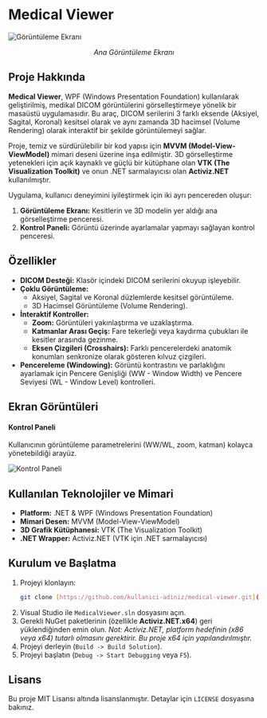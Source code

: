 # Medical Viewer

![Görüntüleme Ekranı](https://github.com/user-attachments/assets/28b60a3b-741d-4768-a927-ef65f71984d2)
*<p align="center">Ana Görüntüleme Ekranı</p>*

## Proje Hakkında

**Medical Viewer**, WPF (Windows Presentation Foundation) kullanılarak geliştirilmiş, medikal DICOM görüntülerini görselleştirmeye yönelik bir masaüstü uygulamasıdır. Bu araç, DICOM serilerini 3 farklı eksende (Aksiyel, Sagital, Koronal) kesitsel olarak ve aynı zamanda 3D hacimsel (Volume Rendering) olarak interaktif bir şekilde görüntülemeyi sağlar.

Proje, temiz ve sürdürülebilir bir kod yapısı için **MVVM (Model-View-ViewModel)** mimari deseni üzerine inşa edilmiştir. 3D görselleştirme yetenekleri için açık kaynaklı ve güçlü bir kütüphane olan **VTK (The Visualization Toolkit)** ve onun .NET sarmalayıcısı olan **Activiz.NET** kullanılmıştır.

Uygulama, kullanıcı deneyimini iyileştirmek için iki ayrı pencereden oluşur:
1.  **Görüntüleme Ekranı:** Kesitlerin ve 3D modelin yer aldığı ana görselleştirme penceresi.
2.  **Kontrol Paneli:** Görüntü üzerinde ayarlamalar yapmayı sağlayan kontrol penceresi.

## Özellikler

-   **DICOM Desteği:** Klasör içindeki DICOM serilerini okuyup işleyebilir.
-   **Çoklu Görüntüleme:**
    -   Aksiyel, Sagital ve Koronal düzlemlerde kesitsel görüntüleme.
    -   3D Hacimsel Görüntüleme (Volume Rendering).
-   **İnteraktif Kontroller:**
    -   **Zoom:** Görüntüleri yakınlaştırma ve uzaklaştırma.
    -   **Katmanlar Arası Geçiş:** Fare tekerleği veya kaydırma çubukları ile kesitler arasında gezinme.
    -   **Eksen Çizgileri (Crosshairs):** Farklı pencerelerdeki anatomik konumları senkronize olarak gösteren kılvuz çizgileri.
-   **Pencereleme (Windowing):** Görüntü kontrastını ve parlaklığını ayarlamak için Pencere Genişliği (WW - Window Width) ve Pencere Seviyesi (WL - Window Level) kontrolleri.

## Ekran Görüntüleri

#### Kontrol Paneli
Kullanıcının görüntüleme parametrelerini (WW/WL, zoom, katman) kolayca yönetebildiği arayüz.

![Kontrol Paneli](https://github.com/user-attachments/assets/803c8477-7f41-4699-899b-08473fb3b250)

## Kullanılan Teknolojiler ve Mimari

-   **Platform:** .NET & WPF (Windows Presentation Foundation)
-   **Mimari Desen:** MVVM (Model-View-ViewModel)
-   **3D Grafik Kütüphanesi:** VTK (The Visualization Toolkit)
-   **.NET Wrapper:** Activiz.NET (VTK için .NET sarmalayıcısı)

## Kurulum ve Başlatma

1.  Projeyi klonlayın:
    ```bash
    git clone [https://github.com/kullanici-adiniz/medical-viewer.git](https://github.com/kullanici-adiniz/medical-viewer.git)
    ```
2.  Visual Studio ile `MedicalViewer.sln` dosyasını açın.
3.  Gerekli NuGet paketlerinin (özellikle **Activiz.NET.x64**) geri yüklendiğinden emin olun.
    *Not: Activiz.NET, platform hedefinin (x86 veya x64) tutarlı olmasını gerektirir. Bu proje x64 için yapılandırılmıştır.*
4.  Projeyi derleyin (`Build -> Build Solution`).
5.  Projeyi başlatın (`Debug -> Start Debugging` veya `F5`).

## Lisans

Bu proje MIT Lisansı altında lisanslanmıştır. Detaylar için `LICENSE` dosyasına bakınız.
